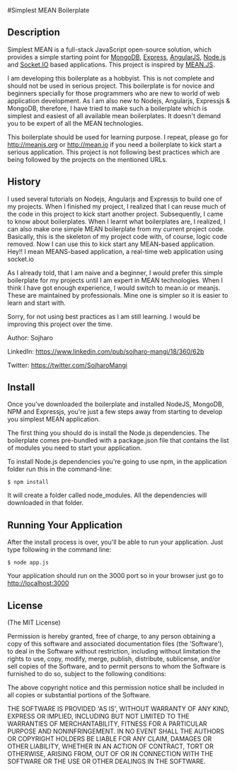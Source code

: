 #Simplest MEAN Boilerplate

## Description

Simplest MEAN is a full-stack JavaScript open-source solution, which provides a simple starting point for [MongoDB](http://www.mongodb.org/), [Express](http://expressjs.com/), [AngularJS](http://angularjs.org/), [Node.js](http://www.nodejs.org/) and [Socket.IO](http://socket.io) based applications. This project is inspired by [MEAN.JS](https://github.com/meanjs/mean).

I am developing this boilerplate as a hobbyist. This is not complete and should not be used in serious project. This boilerplate is for novice and beginners specially for those programmers who are new to world of web application development. As I am also new to Nodejs, Angularjs, Expressjs & MongoDB, therefore, I have tried to make such a boilerplate which is simplest and easiest of all available mean boilerplates. It doesn't demand you to be expert of all the MEAN technologies.

This boilerplate should be used for learning purpose. I repeat, please go for http://meanjs.org or http://mean.io if you need a boilerplate to kick start a serious application. This project is not following best practices which are being followed by the projects on the mentioned URLs.

## History

I used several tutorials on Nodejs, Angularjs and Expressjs to build one of my projects. When I finished my project, I realized that I can reuse much of the code in this project to kick start another project. Subsequently, I came to know about boilerplates. When I learnt what boilerplates are, I realized, I can also make one simple MEAN boilerplate from my current project code. Basically, this is the skeleton of my project code with, of course, logic code removed. Now I can use this to kick start any MEAN-based application. Hey!! I mean MEANS-based application, a real-time web application using socket.io

As I already told, that I am naive and a beginner, I would prefer this simple boilerplate for my projects until I am expert in MEAN technologies. When I think I have got enough experience, I would switch to mean.io or meanjs. These are maintained by professionals. Mine one is simpler so it is easier to learn and start with.

Sorry, for not using best practices as I am still learning. I would be improving this project over the time.

Author: Sojharo

LinkedIn: https://www.linkedin.com/pub/sojharo-mangi/18/360/62b

Twitter: https://twitter.com/SojharoMangi

## Install
Once you've downloaded the boilerplate and installed NodeJS, MongoDB, NPM and Expressjs, you're just a few steps away from starting to develop you simplest MEAN application.

The first thing you should do is install the Node.js dependencies. The boilerplate comes pre-bundled with a package.json file that contains the list of modules you need to start your application.

To install Node.js dependencies you're going to use npm, in the application folder run this in the command-line:

```
$ npm install
```

It will create a folder called node_modules. All the dependencies will downloaded in that folder.

## Running Your Application
After the install process is over, you'll be able to run your application. Just type following in the command line:

```
$ node app.js
```

Your application should run on the 3000 port so in your browser just go to [http://localhost:3000](http://localhost:3000)
                            
## License
(The MIT License)

Permission is hereby granted, free of charge, to any person obtaining
a copy of this software and associated documentation files (the
'Software'), to deal in the Software without restriction, including
without limitation the rights to use, copy, modify, merge, publish,
distribute, sublicense, and/or sell copies of the Software, and to
permit persons to whom the Software is furnished to do so, subject to
the following conditions:

The above copyright notice and this permission notice shall be
included in all copies or substantial portions of the Software.

THE SOFTWARE IS PROVIDED 'AS IS', WITHOUT WARRANTY OF ANY KIND,
EXPRESS OR IMPLIED, INCLUDING BUT NOT LIMITED TO THE WARRANTIES OF
MERCHANTABILITY, FITNESS FOR A PARTICULAR PURPOSE AND NONINFRINGEMENT.
IN NO EVENT SHALL THE AUTHORS OR COPYRIGHT HOLDERS BE LIABLE FOR ANY
CLAIM, DAMAGES OR OTHER LIABILITY, WHETHER IN AN ACTION OF CONTRACT,
TORT OR OTHERWISE, ARISING FROM, OUT OF OR IN CONNECTION WITH THE
SOFTWARE OR THE USE OR OTHER DEALINGS IN THE SOFTWARE.
